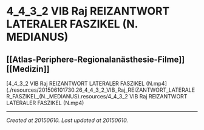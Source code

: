 # 4_4_3_2 VIB Raj REIZANTWORT LATERALER FASZIKEL (N. MEDIANUS)
 [[Atlas-Periphere-Regionalanästhesie-Filme]] [[Medizin]] 
---



[4\_4\_3\_2 VIB Raj REIZANTWORT LATERALER FASZIKEL (N.mp4](./resources/201506101730.26_4_4_3_2_VIB_Raj_REIZANTWORT_LATERALER_FASZIKEL_(N._MEDIANUS).resources/4_4_3_2 VIB Raj REIZANTWORT LATERALER FASZIKEL (N.mp4)

---

_Created at 20150610._
_Last updated at 20150610._



